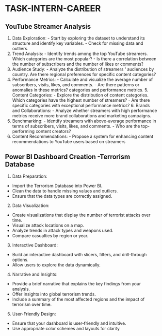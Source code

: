 # TASK-INTERN-CAREER
## YouTube Streamer Analysis
1. Data Exploration: - Start by exploring the dataset to understand its structure and identify key variables. - Check for missing data and outliers. 
2. Trend Analysis: - Identify trends among the top YouTube streamers. Which categories are the most popular? - Is there a correlation between the number of subscribers and the number of likes or comments? 
3. Audience Study: - Analyze the distribution of streamers ' audiences by country. Are there regional preferences for specific content categories? 
4. Performance Metrics: - Calculate and visualize the average number of subscribers, visits, likes, and comments. - Are there patterns or anomalies in these metrics? categories and performance metrics. 5. Content Categories: - Explore the distribution of content categories. Which categories have the highest number of streamers? - Are there specific categories with exceptional performance metrics? 6. Brands and Collaborations: - Analyze whether streamers with high performance metrics receive more brand collaborations and marketing campaigns. 
7. Benchmarking: - Identify streamers with above-average performance in terms of subscribers, visits, likes, and comments. - Who are the top-performing content creators? 
8. Content Recommendations: - Propose a system for enhancing content recommendations to YouTube users based on streamers

## Power BI Dashboard Creation -Terrorism Database
1. Data Preparation:
- Import the Terrorism Database into Power BI.
- Clean the data to handle missing values and outliers.
- Ensure that the data types are correctly assigned.
2. Data Visualization:
- Create visualizations that display the number of terrorist attacks over time.
- Visualize attack locations on a map.
- Analyze trends in attack types and weapons used.
- Compare casualties by region or year.
3. Interactive Dashboard:
- Build an interactive dashboard with slicers, filters, and drill-through options.
- Allow users to explore the data dynamically.
4. Narrative and Insights:
- Provide a brief narrative that explains the key findings from your analysis.
- Offer insights into global terrorism trends.
- Include a summary of the most affected regions and the impact of terrorism
over time.
5. User-Friendly Design:
- Ensure that your dashboard is user-friendly and intuitive.
- Use appropriate color schemes and layouts for clarity

